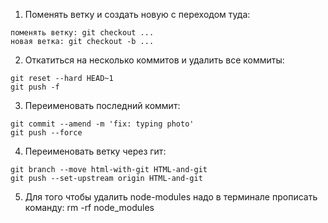 1. Поменять ветку и создать новую с переходом туда:  
```
поменять ветку: git checkout ...
новая ветка: git checkout -b ...
```

2. Откатиться на несколько коммитов и удалить все коммиты:
```
git reset --hard HEAD~1
git push -f
```

3. Переименовать последний коммит:
```
git commit --amend -m 'fix: typing photo'
git push --force
```

4. Переименовать ветку через гит:
```
git branch --move html-with-git HTML-and-git           
git push --set-upstream origin HTML-and-git
```
5. Для того чтобы удалить node-modules надо в терминале прописать команду: rm -rf node_modules

